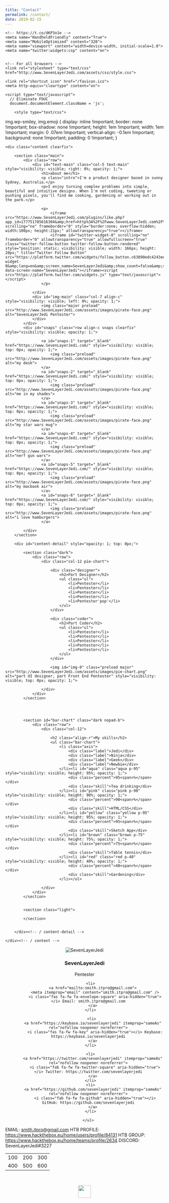 ```yaml
---
title: "Contact"
permalink: /contact/
date: 2019-02-15
---
```


<html class="js" lang="en">
<head>
	<meta charset="utf-8">
	<title>About SevenLayerJedi | Pentester</title>
	<meta property="og:title" content="Pentester">
	<meta property="og:type" content="website">
	<meta property="og:url" content="https://sevenlayerjedi.com">
	<meta property="og:image" content="http://www.SevenLayerJedi.com/wp-content/themes/dannaway/images/portfolio/campaign-monitor-4/main.jpg">
	<meta property="og:image:width" content="590">
	<meta property="og:image:height" content="440">

	<!-- https://t.co/dKP3o1e -->
	<meta name="HandheldFriendly" content="True">
	<meta name="MobileOptimized" content="320">
	<meta name="viewport" content="width=device-width, initial-scale=1.0">
	<meta name="twitter:widgets:csp" content="on">


	<!-- For all browsers -->
	<link rel="stylesheet" type="text/css" href="http://www.SevenLayerJedi.com/assets/css/style.css">

  <script src="http://www.SevenLayerJedi.com/assets/js/modernizr-2.5.3-min.js"></script>
	<link rel="shortcut icon" href="/favicon.ico">
	<meta http-equiv="cleartype" content="on">

	<script type="text/javascript">
      // Eliminate FOUC
      document.documentElement.className = 'js';
  </script>

     
<!-- This site is optimized with the Yoast SEO plugin v13.2 - https://yoast.com/wordpress/plugins/seo/ -->
<meta name="description" content="I'm a Pentester">
<meta name="robots" content="max-snippet:-1, max-image-preview:large, max-video-preview:-1">
<link rel="canonical" href="http://www.sevenlayerjedi.com/about">
<meta property="og:locale" content="en_US">
<meta property="og:type" content="article">
<meta property="og:title" content="About SevenLayerJedi | Pentester">
<meta property="og:description" content="I'm a Pentester">
<meta property="og:url" content="http://SevenLayerJedi.com/about">
<meta property="og:site_name" content="SevenLayerJedi">
<meta name="twitter:card" content="summary_large_image">
<meta name="twitter:description" content="I'm a Pentester">
<meta name="twitter:title" content="About SevenLayerJedi | Pentester">
<meta name="twitter:site" content="@SevenLayerJedi">
<meta name="twitter:creator" content="@SevenLayerJedi">
<script type="application/ld+json" class="yoast-schema-graph yoast-schema-graph--main">{"@context":"https://schema.org","@graph":[{"@type":"WebSite","@id":"http://www.SevenLayerJedi.com/#","url":"http://www.SevenLayerJedi.com/","name":"SevenLayerJedi","inLanguage":"en-US","description":"UI/UX Designer &amp;Pentester","publisher":{"@id":"http://www.SevenLayerJedi.com/#/schema/person/"},"potentialAction":{"@type":"SearchAction","target":"http://www.SevenLayerJedi.com/?s={search_term_string}","query-input":"required name=search_term_string"}},{"@type":"WebPage","@id":"http://www.SevenLayerJedi.com/about#webpage","url":"http://www.SevenLayerJedi.com/about","name":"About SevenLayerJedi | UI/UX Designer &amp;Pentester","isPartOf":{"@id":"http://www.SevenLayerJedi.com/#website"},"inLanguage":"en-US","datePublished":"2012-09-26T07:31:29+00:00","dateModified":"2014-12-01T03:58:25+00:00","description":"I'm a UI/UX Designer andPentester from Sydney, Australia."}]}</script>
<!-- / Yoast SEO plugin. -->

<link rel="dns-prefetch" href="//ajax.googleapis.com">
<link rel="dns-prefetch" href="//s.w.org">
<link rel="alternate" type="application/rss+xml" title="SevenLayerJedi » about Comments Feed" href="http://www.SevenLayerJedi.com/about/feed">

		<style type="text/css">
img.wp-smiley,
img.emoji {
	display: inline !important;
	border: none !important;
	box-shadow: none !important;
	height: 1em !important;
	width: 1em !important;
	margin: 0 .07em !important;
	vertical-align: -0.1em !important;
	background: none !important;
	padding: 0 !important;
}
</style>
	<link rel="stylesheet" id="wp-block-library-css" href="http://www.SevenLayerJedi.com/assets/css/style.min.css?ver=5.3.2" type="text/css" media="all">
<script type="text/javascript" src="https://ajax.googleapis.com/ajax/libs/jquery/1.6/jquery.min.js?ver=5.3.2"></script>
<link rel="https://api.w.org/" href="http://www.SevenLayerJedi.com/wp-json/">
<link rel="EditURI" type="application/rsd+xml" title="RSD" href="http://www.SevenLayerJedi.com/xmlrpc.php?rsd">
<link rel="wlwmanifest" type="application/wlwmanifest+xml" href="http://www.SevenLayerJedi.com/wp-includes/wlwmanifest.xml"> 
<meta name="generator" content="WordPress 5.3.2">
<link rel="shortlink" href="http://www.SevenLayerJedi.com/?p=2">
<link rel="alternate" type="application/json+oembed" href="http://www.SevenLayerJedi.com/wp-json/oembed/1.0/embed?url=http%3A%2F%2Fwww.SevenLayerJedi.com%2Fabout">
<link rel="alternate" type="text/xml+oembed" href="http://www.SevenLayerJedi.com/wp-json/oembed/1.0/embed?url=http%3A%2F%2Fwww.SevenLayerJedi.com%2Fabout&amp;format=xml">

<script charset="utf-8" src="https://platform.twitter.com/js/button.93a0c25c2d2f3081c705c98c2d9dec0e.js"></script><style type="text/css">.fb_hidden{position:absolute;top:-10000px;z-index:10001}.fb_reposition{overflow:hidden;position:relative}.fb_invisible{display:none}.fb_reset{background:none;border:0;border-spacing:0;color:#000;cursor:auto;direction:ltr;font-family:"lucida grande", tahoma, verdana, arial, sans-serif;font-size:11px;font-style:normal;font-variant:normal;font-weight:normal;letter-spacing:normal;line-height:1;margin:0;overflow:visible;padding:0;text-align:left;text-decoration:none;text-indent:0;text-shadow:none;text-transform:none;visibility:visible;white-space:normal;word-spacing:normal}.fb_reset>div{overflow:hidden}@keyframes fb_transform{from{opacity:0;transform:scale(.95)}to{opacity:1;transform:scale(1)}}.fb_animate{animation:fb_transform .3s forwards}
.fb_dialog{background:rgba(82, 82, 82, .7);position:absolute;top:-10000px;z-index:10001}.fb_dialog_advanced{border-radius:8px;padding:10px}.fb_dialog_content{background:#fff;color:#373737}.fb_dialog_close_icon{background:url(https://static.xx.fbcdn.net/rsrc.php/v3/yq/r/IE9JII6Z1Ys.png) no-repeat scroll 0 0 transparent;cursor:pointer;display:block;height:15px;position:absolute;right:18px;top:17px;width:15px}.fb_dialog_mobile .fb_dialog_close_icon{left:5px;right:auto;top:5px}.fb_dialog_padding{background-color:transparent;position:absolute;width:1px;z-index:-1}.fb_dialog_close_icon:hover{background:url(https://static.xx.fbcdn.net/rsrc.php/v3/yq/r/IE9JII6Z1Ys.png) no-repeat scroll 0 -15px transparent}.fb_dialog_close_icon:active{background:url(https://static.xx.fbcdn.net/rsrc.php/v3/yq/r/IE9JII6Z1Ys.png) no-repeat scroll 0 -30px transparent}.fb_dialog_iframe{line-height:0}.fb_dialog_content .dialog_title{background:#6d84b4;border:1px solid #365899;color:#fff;font-size:14px;font-weight:bold;margin:0}.fb_dialog_content .dialog_title>span{background:url(https://static.xx.fbcdn.net/rsrc.php/v3/yd/r/Cou7n-nqK52.gif) no-repeat 5px 50%;float:left;padding:5px 0 7px 26px}body.fb_hidden{height:100%;left:0;margin:0;overflow:visible;position:absolute;top:-10000px;transform:none;width:100%}.fb_dialog.fb_dialog_mobile.loading{background:url(https://static.xx.fbcdn.net/rsrc.php/v3/ya/r/3rhSv5V8j3o.gif) white no-repeat 50% 50%;min-height:100%;min-width:100%;overflow:hidden;position:absolute;top:0;z-index:10001}.fb_dialog.fb_dialog_mobile.loading.centered{background:none;height:auto;min-height:initial;min-width:initial;width:auto}.fb_dialog.fb_dialog_mobile.loading.centered #fb_dialog_loader_spinner{width:100%}.fb_dialog.fb_dialog_mobile.loading.centered .fb_dialog_content{background:none}.loading.centered #fb_dialog_loader_close{clear:both;color:#fff;display:block;font-size:18px;padding-top:20px}#fb-root #fb_dialog_ipad_overlay{background:rgba(0, 0, 0, .4);bottom:0;left:0;min-height:100%;position:absolute;right:0;top:0;width:100%;z-index:10000}#fb-root #fb_dialog_ipad_overlay.hidden{display:none}.fb_dialog.fb_dialog_mobile.loading iframe{visibility:hidden}.fb_dialog_mobile .fb_dialog_iframe{position:sticky;top:0}.fb_dialog_content .dialog_header{background:linear-gradient(from(#738aba), to(#2c4987));border-bottom:1px solid;border-color:#043b87;box-shadow:white 0 1px 1px -1px inset;color:#fff;font:bold 14px Helvetica, sans-serif;text-overflow:ellipsis;text-shadow:rgba(0, 30, 84, .296875) 0 -1px 0;vertical-align:middle;white-space:nowrap}.fb_dialog_content .dialog_header table{height:43px;width:100%}.fb_dialog_content .dialog_header td.header_left{font-size:12px;padding-left:5px;vertical-align:middle;width:60px}.fb_dialog_content .dialog_header td.header_right{font-size:12px;padding-right:5px;vertical-align:middle;width:60px}.fb_dialog_content .touchable_button{background:linear-gradient(from(#4267B2), to(#2a4887));background-clip:padding-box;border:1px solid #29487d;border-radius:3px;display:inline-block;line-height:18px;margin-top:3px;max-width:85px;padding:4px 12px;position:relative}.fb_dialog_content .dialog_header .touchable_button input{background:none;border:none;color:#fff;font:bold 12px Helvetica, sans-serif;margin:2px -12px;padding:2px 6px 3px 6px;text-shadow:rgba(0, 30, 84, .296875) 0 -1px 0}.fb_dialog_content .dialog_header .header_center{color:#fff;font-size:16px;font-weight:bold;line-height:18px;text-align:center;vertical-align:middle}.fb_dialog_content .dialog_content{background:url(https://static.xx.fbcdn.net/rsrc.php/v3/y9/r/jKEcVPZFk-2.gif) no-repeat 50% 50%;border:1px solid #4a4a4a;border-bottom:0;border-top:0;height:150px}.fb_dialog_content .dialog_footer{background:#f5f6f7;border:1px solid #4a4a4a;border-top-color:#ccc;height:40px}#fb_dialog_loader_close{float:left}.fb_dialog.fb_dialog_mobile .fb_dialog_close_button{text-shadow:rgba(0, 30, 84, .296875) 0 -1px 0}.fb_dialog.fb_dialog_mobile .fb_dialog_close_icon{visibility:hidden}#fb_dialog_loader_spinner{animation:rotateSpinner 1.2s linear infinite;background-color:transparent;background-image:url(https://static.xx.fbcdn.net/rsrc.php/v3/yD/r/t-wz8gw1xG1.png);background-position:50% 50%;background-repeat:no-repeat;height:24px;width:24px}@keyframes rotateSpinner{0%{transform:rotate(0deg)}100%{transform:rotate(360deg)}}
.fb_iframe_widget{display:inline-block;position:relative}.fb_iframe_widget span{display:inline-block;position:relative;text-align:justify}.fb_iframe_widget iframe{position:absolute}.fb_iframe_widget_fluid_desktop,.fb_iframe_widget_fluid_desktop span,.fb_iframe_widget_fluid_desktop iframe{max-width:100%}.fb_iframe_widget_fluid_desktop iframe{min-width:220px;position:relative}.fb_iframe_widget_lift{z-index:1}.fb_iframe_widget_fluid{display:inline}.fb_iframe_widget_fluid span{width:100%}</style></head>

<body class="clearfix">

<!-- Include SevenLayerJedi like button -->



	  

	<div class="content clearfix">

		<section class="main">
			<div class="row">
				<div id="text-main" class="col-5 text-main" style="visibility: visible; right: 0%; opacity: 1;">
					<h1>about me</h1>
					<p class="intro">I'm a product designer based in sunny Sydney, Australia.</p>
					<p>I enjoy turning complex problems into simple, beautiful and intuitive designs. When I'm not coding, tweeting or pushing pixels, you'll find me cooking, gardening or working out in the park.</p>
						
					<p>
						<iframe src="https://www.SevenLayerJedi.com/plugins/like.php?app_id=177751785616304&amp;href=http%3A%2F%2Fwww.SevenLayerJedi.com%2F%23%21%2FiLikeAdham&amp;send=false&amp;layout=button_count&amp;width=100&amp;show_faces=false&amp;action=like&amp;colorscheme=light&amp;font&amp;height=21" scrolling="no" frameborder="0" style="border:none; overflow:hidden; width:100px; height:21px;" allowtransparency="true"></iframe>
						<iframe id="twitter-widget-0" scrolling="no" frameborder="0" allowtransparency="true" allowfullscreen="true" class="twitter-follow-button twitter-follow-button-rendered" style="position: static; visibility: visible; width: 166px; height: 20px;" title="Twitter Follow Button" src="https://platform.twitter.com/widgets/follow_button.c63890edc4243ee77048d507b181eeec.en.html#dnt=false&amp;id=twitter-widget-0&amp;lang=en&amp;screen_name=SevenLayerJedi&amp;show_count=false&amp;show_screen_name=true&amp;size=m&amp;time=1588192826335" data-screen-name="SevenLayerJedi"></iframe><script src="https://platform.twitter.com/widgets.js" type="text/javascript"></script>
					</p>

				</div>
				<div id="img-main" class="col-7 align-c" style="visibility: visible; left: 0%; opacity: 1;">
					<img class="major preload" src="http://www.SevenLayerJedi.com/assets/images/pirate-face.png" alt="SevenLayerJedi Pentester">
				</div>
			</div>
			<div id="snaps" class="row align-c snaps clearfix" style="visibility: visible; opacity: 1;">

					<a id="snaps-1" target="_blank" href="https://www.SevenLayerJedi.com/" style="visibility: visible; top: 0px; opacity: 1;">
						<img class="preload" src="http://www.SevenLayerJedi.com/assets/images/pirate-face.png" alt="my desk">
					</a>
					<a id="snaps-2" target="_blank" href="https://www.SevenLayerJedi.com/" style="visibility: visible; top: 0px; opacity: 1;">
						<img class="preload" src="http://www.SevenLayerJedi.com/assets/images/pirate-face.png" alt="me in my shades">
					</a>
					<a id="snaps-3" target="_blank" href="https://www.SevenLayerJedi.com/" style="visibility: visible; top: 0px; opacity: 1;">
						<img class="preload" src="http://www.SevenLayerJedi.com/assets/images/pirate-face.png" alt="my star wars mug">
					</a>
					<a id="snaps-4" target="_blank" href="https://www.SevenLayerJedi.com/" style="visibility: visible; top: 0px; opacity: 1;">
						<img class="preload" src="http://www.SevenLayerJedi.com/assets/images/pirate-face.png" alt="nerf gun wars">
					</a>
					<a id="snaps-5" target="_blank" href="https://www.SevenLayerJedi.com/" style="visibility: visible; top: 0px; opacity: 1;">
						<img class="preload" src="http://www.SevenLayerJedi.com/assets/images/pirate-face.png" alt="my macbook air">
					</a>
					<a id="snaps-6" target="_blank" href="https://www.SevenLayerJedi.com/" style="visibility: visible; top: 0px; opacity: 1;">
						<img class="preload" src="http://www.SevenLayerJedi.com/assets/images/pirate-face.png" alt="i love hamburgers">
					</a>
	
			</div>
		</section>

		<div id="content-detail" style="opacity: 1; top: 0px;">

			<section class="dark">
				<div class="row">
					<div class="col-12 pie-chart">

						<div class="designer">
							<h2>Part Designer</h2>
							<ul class="ul">
								<li>Pentester</li>
								<li>Pentester</li>
								<li>Pentester</li>
								<li>Pentester</li>
								<li>Pentester'pop'</li>
							</ul>
						</div>

						<div class="coder">
							<h2>Part Coder</h2>
							<ul class="ul">
								<li>Pentester</li>
								<li>Pentester</li>
								<li>Pentester</li>
								<li>Pentester</li>
								<li>Pentester</li>
							</ul>	
						</div>

						<img id="img-0" class="preload major" src="http://www.SevenLayerJedi.com/assets/images/pie-chart.png" alt="part UI designer, part Front End Pentester" style="visibility: visible; top: 0px; opacity: 1;">
					
					</div>
				</div>
			</section>

			


			<section id="bar-chart" class="dark nopad-b">
				<div class="row">
					<div class="col-12">

						<h2 class="align-r">My skills</h2>
						<ul class="bar-chart">
							<li class="axis">
								<div class="label">Jedi</div>
								<div class="label">Ninja</div>
								<div class="label">Geek</div>
								<div class="label">Newbie</div>
							</li><li id="aqua" class="aqua p-95" style="visibility: visible; height: 95%; opacity: 1;">
								<div class="percent">95<span>%</span></div>
								<div class="skill">Tea drinking</div>
							</li><li id="pink" class="pink p-90" style="visibility: visible; height: 90%; opacity: 1;">
								<div class="percent">90<span>%</span></div>
								<div class="skill">HTML/CSS</div>
							</li><li id="yellow" class="yellow p-95" style="visibility: visible; height: 95%; opacity: 1;">
								<div class="percent">95<span>%</span></div>
								<div class="skill">Sketch App</div>
							</li><li id="brown" class="brown p-75" style="visibility: visible; height: 75%; opacity: 1;">
								<div class="percent">75<span>%</span></div>
								<div class="skill">Table tennis</div>
							</li><li id="red" class="red p-40" style="visibility: visible; height: 40%; opacity: 1;">
								<div class="percent">40<span>%</span></div>
								<div class="skill">Gardening</div>
							</li></ul>
					
					</div>
				</div>
			</section>


			<section class="light">
				
			</section>


		</div><!-- / content-detail -->

	</div><!-- / content -->




<script>window.jQuery || document.write('<script src="http://www.SevenLayerJedi.com/assets/js/jquery-1.7.2.min.js"><\/script>')</script> 
<script src="http://www.SevenLayerJedi.com/assets/js/clipboard.min.js"></script>
<script src="http://www.SevenLayerJedi.com/assets/js/script.js"></script>
<script type="text/javascript">
<!--

//If browser is IE8 or older we show IE specific page
if(ie < 9){
	ieMessage();
}

/*
* Call functions when dom is ready
*/
$(document).ready(function() {

	// Hide browser top bar in mobiles
	$('body').scrollTop(1);

	// Toggle Navigation for mobile devices
	$('.icon-nav').on('click', function(){
		$('header nav').slideToggle();
		$(this).toggleClass('active');
	});

	// Function to scroll to top
	$('a[href=#top]').click(function(){

        $('html, body').animate({scrollTop:0}, 1000, 'easeInOutQuad');
        return false;
    });

	// Function to fade in image sprites
  	$('.sprite').fadeSprite();

    //Function for thumbnail hover effect
    $('.thumbs li').hoverThumb();

	// Function to animate when leaving page
	$('.transition, #nav .page_item a, #nav-footer a, #thumbs a, #next a, #prev a, #logo, #face a').leavePage();	

	// Animate the header on first			
	$('#header').stop().animate({'opacity': '1', 'top':'0'}, 1000);


	// Copy email address to clipboard	
	var clipboard = new ClipboardJS('#email');

	clipboard.on('success', function(e) {
	    $('#email-tooltip').attr("tooltip", "Yay! My email address has been copied to your clipboard ✅");
	    $('#email-tooltip').addClass('success');

	    // Reset
	    $('#email-tooltip').mouseleave(function() {

		    setTimeout( function(){
				$('#email-tooltip').attr("tooltip", "Click to copy my email address to your clipboard 😀");
		    	$('#email-tooltip').removeClass('success');
			}, 300);
		});

	    e.clearSelection();
	});

	clipboard.on('error', function(e) {
	    $('#email-tooltip').attr("tooltip", "Sorry, there was a technical glitch. Please try again.");
	    $('#email-tooltip').toggleClass('fail');
	});


	// Preload the page with jPreLoader
	$('body').jpreLoader({

		showSplash: true

	}, function() {	

		//Show the page once images are loaded	
					animateMain();
			animateAbout();
	
			
	});

});
-->
</script>

</body>
</html>











<div id="feed-meeee">
  <p align="center">
    <a class="author__avatar">
      <img src="/assets/images/avatar.png" alt="SevenLayerJedi" itemprop="image" />
    </a>
  </p>
</div>



<div id="wtf">
  <p align="center">
      <h3 class="author__name" itemprop="name" style="text-align: center;">SevenLayerJedi</h3>
      <p class="author__bio" itemprop="description" style="text-align: center;">
        Pentester
      </p>
  </p>
</div>




<div id="feed-meeee">
  <p align="center">
  <ul class="author__urls social-icons" style="text-align: center;">

      <li>
        <a href="mailto:smith.itpro@gmail.com">
          <meta itemprop="email" content="smith.itpro@gmail.com" />
          <i class="fas fa-fw fa-envelope-square" aria-hidden="true"></i> Email: smith.itpro@gmail.com
        </a>
      </li>
      
       <li>
        <a href="https://keybase.io/sevenlayerjedi" itemprop="sameAs" rel="nofollow noopener noreferrer">
          <i class="fas fa-fw fa-key" aria-hidden="true"></i> Keybase: https://keybase.io/sevenlayerjedi
        </a>
      </li>

      <li>
        <a href="https://twitter.com/sevenlayerjedi" itemprop="sameAs" rel="nofollow noopener noreferrer">
          <i class="fab fa-fw fa-twitter-square" aria-hidden="true"></i> Twitter: https://twitter.com/sevenlayerjedi
        </a>
      </li>
      <li>
        <a href="https://github.com/sevenlayerjedi" itemprop="sameAs" rel="nofollow noopener noreferrer">
          <i class="fab fa-fw fa-github" aria-hidden="true"></i> GitHub: https://github.com/sevenlayerjedi
        </a>
      </li>
      
    </ul>
  </p>
</div>


EMAIL: smith.itpro@gmail.com
HTB PROFILE: https://www.hackthebox.eu/home/users/profile/84131
HTB GROUP: https://www.hackthebox.eu/home/teams/profile/2634
DISCORD: SevenLayerJedi#3227


<table style="margin-left: auto; margin-right: auto;">
<tbody>
<tr>
<td>100</td>
<td style="text-align: center;">200</td>
<td>300</td>
</tr>
<tr>
<td>400</td>
<td style="text-align: center;">500</td>
<td>600</td>
</tr>
</tbody>
</table>



<div id="feed-meeee">
  <br />
  <p align="center">
    <a style="display: inline-block;" href="https://paypal.me/kjs303">
      <img height="40" src="https://camo.githubusercontent.com/0e9e5cac101f7093336b4589c380ab5dcfdcbab0/68747470733a2f2f63646e2e6a7364656c6976722e6e65742f67682f74776f6c66736f6e2f70617970616c2d6769746875622d627574746f6e40312e302e302f646973742f627574746f6e2e737667" />
    </a>
  </p>
</div>

